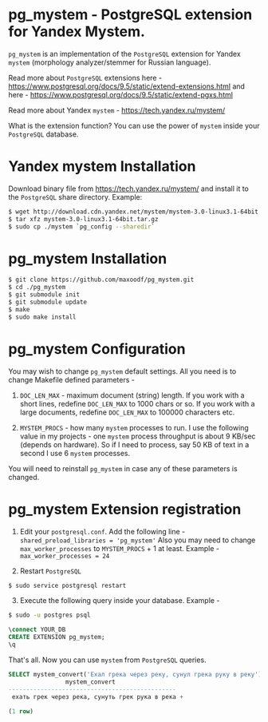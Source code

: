 pg_mystem - PostgreSQL extension for Yandex Mystem.
============

`pg_mystem` is an implementation of the `PostgreSQL` extension for Yandex `mystem` (morphology analyzer/stemmer for Russian language).

Read more about `PostgreSQL` extensions here -  https://www.postgresql.org/docs/9.5/static/extend-extensions.html and here - https://www.postgresql.org/docs/9.5/static/extend-pgxs.html

Read more about Yandex `mystem` - https://tech.yandex.ru/mystem/

What is the extension function? You can use the power of `mystem` inside your `PostgreSQL` database.

Yandex mystem Installation
============
Download binary file from https://tech.yandex.ru/mystem/ and install it to the `PostgreSQL` share directory. 
Example:
```bash
$ wget http://download.cdn.yandex.net/mystem/mystem-3.0-linux3.1-64bit.tar.gz
$ tar xfz mystem-3.0-linux3.1-64bit.tar.gz
$ sudo cp ./mystem `pg_config --sharedir`
```

pg_mystem Installation
============
```bash
$ git clone https://github.com/maxoodf/pg_mystem.git
$ cd ./pg_mystem
$ git submodule init
$ git submodule update
$ make
$ sudo make install
```

pg_mystem Configuration
============
You may wish to change `pg_mystem` default settings. All you need is to change Makefile defined parameters - 

1. `DOC_LEN_MAX` - maximum document (string) length. If you work with a short lines, redefine `DOC_LEN_MAX` to 1000 chars or so. If you work with a large documents, redefine `DOC_LEN_MAX` to 100000 characters etc.

2. `MYSTEM_PROCS` - how many `mystem` processes to run. I use the following value in my projects - one `mystem` process throughput is about 9 KB/sec (depends on hardware). So if I need to process, say 50 KB of text in a second I use 6 `mystem` processes.

You will need to reinstall `pg_mystem` in case any of these parameters is changed.

pg_mystem Extension registration
============
1. Edit your `postgresql.conf`.
Add the following line - 
`shared_preload_libraries = 'pg_mystem'`
Also you may need to change `max_worker_processes` to `MYSTEM_PROCS` + 1 at least. 
Example -
`max_worker_processes = 24`

2. Restart `PostgreSQL`
```bash
$ sudo service postgresql restart
```

3. Execute the following query inside your database.
Example -
```bash
$ sudo -u postgres psql
```
```SQL
\connect YOUR_DB
CREATE EXTENSION pg_mystem;
\q 
```

That's all. Now you can use `mystem` from `PostgreSQL` queries.
```SQL
SELECT mystem_convert('Ехал грека через реку, сунул грека руку в реку');
                mystem_convert                 
-----------------------------------------------
 ехать грек через река, сунуть грек рука в река +
 
(1 row)
```
